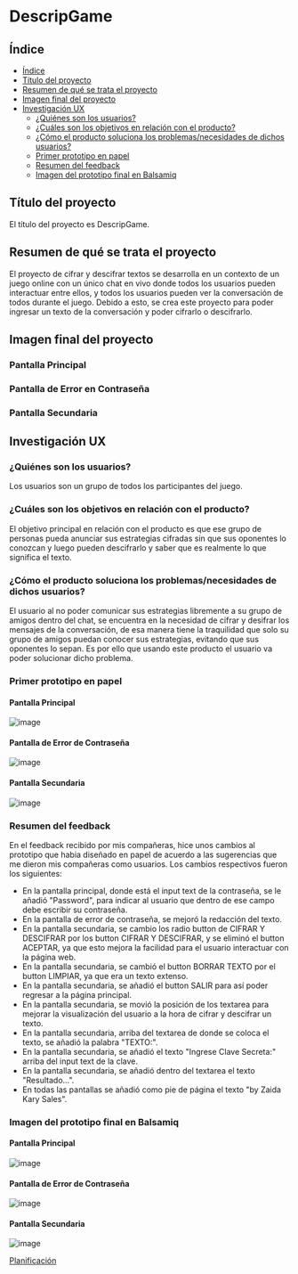 # DescripGame

## Índice

- [Índice](#índice)
- [Título del proyecto](#Título-del-proyecto)
- [Resumen de qué se trata el proyecto](#Resumen-de-qué-se-trata-el-proyecto)
- [Imagen final del proyecto](#Imagen-final-del-proyecto)
- [Investigación UX](#Investigación-UX)
  - [¿Quiénes son los usuarios?](#¿Quienes-son-los-usuarios?)
  - [¿Cuáles son los objetivos en relación con el producto?](#¿Cuáles-son-los-objetivos-en-relación-con-el-producto?)
  - [¿Cómo el producto soluciona los problemas/necesidades de dichos usuarios?](#¿Cómo-el-producto-soluciona-los-problemas/necesidades-de-dichos-usuarios?)
  - [Primer prototipo en papel](#Primer-prototipo-en-papel)
  - [Resumen del feedback](#Resumen-del-feedback)
  - [Imagen del prototipo final en Balsamiq](#Imagen-del-prototipo-final-en-Balsamiq)

## Título del proyecto

El título del proyecto es DescripGame.

## Resumen de qué se trata el proyecto

El proyecto de cifrar y descifrar textos se desarrolla en un contexto de un juego online con un único chat en vivo donde todos los usuarios pueden interactuar entre ellos, y todos los usuarios pueden ver la conversación de todos durante el juego. Debido a esto, se crea este proyecto para poder ingresar un texto de la conversación y poder cifrarlo o descifrarlo.

## Imagen final del proyecto

### Pantalla Principal

### Pantalla de Error en Contraseña

### Pantalla Secundaria

## Investigación UX

### ¿Quiénes son los usuarios?

Los usuarios son un grupo de todos los participantes del juego.

### ¿Cuáles son los objetivos en relación con el producto?

El objetivo principal en relación con el producto es que ese grupo de personas pueda anunciar sus estrategias cifradas sin que sus oponentes lo conozcan y luego pueden descifrarlo y saber que es realmente lo que significa el texto.

### ¿Cómo el producto soluciona los problemas/necesidades de dichos usuarios?

El usuario al no poder comunicar sus estrategias libremente a su grupo de amigos dentro del chat, se encuentra en la necesidad de cifrar y desifrar los mensajes de la conversación, de esa manera tiene la traquilidad que solo su grupo de amigos puedan conocer sus estrategias, evitando que sus oponentes lo sepan. Es por ello que usando este producto el usuario va poder solucionar dicho problema.

### Primer prototipo en papel

#### Pantalla Principal

![image](https://user-images.githubusercontent.com/42952494/58848674-14bc4f80-864d-11e9-8acf-22ccd4322105.png)


#### Pantalla de Error de Contraseña

![image](https://user-images.githubusercontent.com/42952494/58848789-66fd7080-864d-11e9-80fe-a4367f6f654f.png)

#### Pantalla Secundaria

![image](https://user-images.githubusercontent.com/42952494/58849059-81841980-864e-11e9-889d-140ec3ff14ee.png)

### Resumen del feedback

En el feedback recibido por mis compañeras, hice unos cambios al prototipo que habia diseñado en papel de acuerdo a las sugerencias que me dieron mis compañeras como usuarios. Los cambios respectivos fueron los siguientes:

  - En la pantalla principal, donde está el input text de la contraseña, se le añadió "Password", para indicar al usuario que dentro de ese campo debe escribir su contraseña.
  - En la pantalla de error de contraseña, se mejoró la redacción del texto.
  - En la pantalla secundaria, se cambio los radio button de CIFRAR Y DESCIFRAR por los button CIFRAR Y DESCIFRAR, y se eliminó el button ACEPTAR, ya que esto mejora la facilidad para el usuario interactuar con la página web. 
  - En la pantalla secundaria, se cambió el button BORRAR TEXTO por el button LIMPIAR, ya que era un texto extenso.
  - En la pantalla secundaria, se añadió el button SALIR para así poder regresar a la página principal.
  - En la pantalla secundaria, se movió la posición de los textarea para mejorar la visualización del usuario a la hora de cifrar y descifrar un texto.
 - En la pantalla secundaria, arriba del textarea de donde se coloca el texto, se añadió la palabra "TEXTO:".
 - En la pantalla secundaria, se añadió el texto "Ingrese Clave Secreta:" arriba del input text de la clave.
 - En la pantalla secundaria, se añadió dentro del textarea el texto "Resultado...".
 - En todas las pantallas se añadió como pie de página el texto "by Zaida Kary Sales".
 

### Imagen del prototipo final en Balsamiq

#### Pantalla Principal

![image](https://user-images.githubusercontent.com/42952494/58848584-c909a600-864c-11e9-861f-592276e9da76.png)

#### Pantalla de Error de Contraseña

![image](https://user-images.githubusercontent.com/42952494/58848614-e8083800-864c-11e9-8c86-9058873d021d.png)

#### Pantalla Secundaria

![image](https://user-images.githubusercontent.com/42952494/59002419-f59df900-87d7-11e9-8c99-4dd0304114d9.png)


[Planificación](https://docs.google.com/document/d/129CFxOnSS5su-ODmH_cJuvEJvChaBAxg9iBhR81HNxI/)